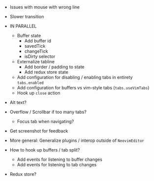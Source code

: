 - Issues with mouse with wrong line
- Slower transition
- IN PARALLEL
    - Buffer state
        - Add buffer id
        - savedTick
        - changeTick
        - isDirty selector
    - Externalize tabline
        - Add border / padding to state
        - Add redux store state
    - Add configuration for disabling / enabling tabs in entirety `tabs.enabled`
    - Add configuration for buffers vs vim-style tabs (`tabs.useVimTabs`)
    - Hook up `close` action

- Alt text?
- Overflow / Scrollbar if too many tabs?
    - Focus tab when navigating?

- Get screenshot for feedback

- More general: Generalize plugins / interop outside of `NeovimEditor`
- How to hook up buffers / tab split?
    - Add events for listening to buffer changes
    - Add events for listening to tab changes
- Redux store?
